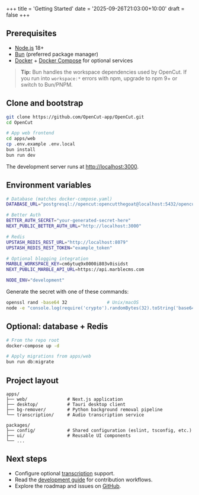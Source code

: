 +++
title = 'Getting Started'
date = '2025-09-26T21:03:00+10:00'
draft = false
+++

## Prerequisites

- [Node.js](https://nodejs.org/en/) 18+
- [Bun](https://bun.sh/docs/installation) (preferred package manager)
- [Docker](https://docs.docker.com/get-docker/) + [Docker Compose](https://docs.docker.com/compose/install/) for optional services

> **Tip:** Bun handles the workspace dependencies used by OpenCut. If you run into `workspace:*` errors with npm, upgrade to npm 9+ or switch to Bun/PNPM.

## Clone and bootstrap

```bash
git clone https://github.com/OpenCut-app/OpenCut.git
cd OpenCut

# App web frontend
cd apps/web
cp .env.example .env.local
bun install
bun run dev
```

The development server runs at <http://localhost:3000>.

## Environment variables

```bash
# Database (matches docker-compose.yaml)
DATABASE_URL="postgresql://opencut:opencutthegoat@localhost:5432/opencut"

# Better Auth
BETTER_AUTH_SECRET="your-generated-secret-here"
NEXT_PUBLIC_BETTER_AUTH_URL="http://localhost:3000"

# Redis
UPSTASH_REDIS_REST_URL="http://localhost:8079"
UPSTASH_REDIS_REST_TOKEN="example_token"

# Optional blogging integration
MARBLE_WORKSPACE_KEY=cm6ytuq9x0000i803v0isidst
NEXT_PUBLIC_MARBLE_API_URL=https://api.marblecms.com

NODE_ENV="development"
```

Generate the secret with one of these commands:

```bash
openssl rand -base64 32               # Unix/macOS
node -e "console.log(require('crypto').randomBytes(32).toString('base64'))"  # cross-platform
```

## Optional: database + Redis

```bash
# From the repo root
docker-compose up -d

# Apply migrations from apps/web
bun run db:migrate
```

## Project layout

```
apps/
├── web/               # Next.js application
├── desktop/           # Tauri desktop client
├── bg-remover/        # Python background removal pipeline
└── transcription/     # Audio transcription service

packages/
├── config/            # Shared configuration (eslint, tsconfig, etc.)
├── ui/                # Reusable UI components
└── ...
```

## Next steps

- Configure optional [transcription](/docs/transcription) support.
- Read the [development guide](/docs/development) for contribution workflows.
- Explore the roadmap and issues on [GitHub](https://github.com/OpenCut-app/OpenCut/issues).
